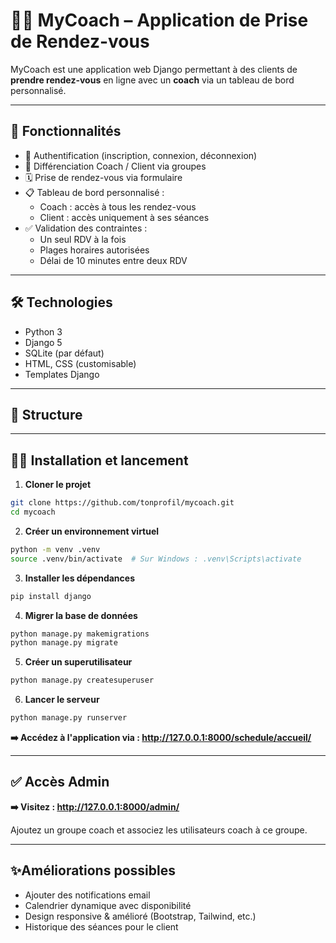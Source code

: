 # 🧘‍♀️ MyCoach – Application de Prise de Rendez-vous

MyCoach est une application web Django permettant à des clients de **prendre rendez-vous** en ligne avec un **coach** via un tableau de bord personnalisé.

---

## 🚀 Fonctionnalités

- 🔐 Authentification (inscription, connexion, déconnexion)
- 👤 Différenciation Coach / Client via groupes
- 🗓️ Prise de rendez-vous via formulaire
- 📋 Tableau de bord personnalisé :
  - Coach : accès à tous les rendez-vous
  - Client : accès uniquement à ses séances
- ✅ Validation des contraintes :
  - Un seul RDV à la fois
  - Plages horaires autorisées
  - Délai de 10 minutes entre deux RDV

---

## 🛠️ Technologies

- Python 3
- Django 5
- SQLite (par défaut)
- HTML, CSS (customisable)
- Templates Django

---

## 📂 Structure

---

## 🧑‍💻 Installation et lancement

1. **Cloner le projet**

```bash
git clone https://github.com/tonprofil/mycoach.git
cd mycoach
```

2. **Créer un environnement virtuel**

```bash
python -m venv .venv
source .venv/bin/activate  # Sur Windows : .venv\Scripts\activate
```

3. **Installer les dépendances**

```bash
pip install django
```

4. **Migrer la base de données**

```bash
python manage.py makemigrations
python manage.py migrate
```

5. **Créer un superutilisateur**

```bash
python manage.py createsuperuser
```

6. **Lancer le serveur**

```bash
python manage.py runserver
```

**➡️ Accédez à l'application via : http://127.0.0.1:8000/schedule/accueil/**

---

## ✅ Accès Admin

**➡️ Visitez : http://127.0.0.1:8000/admin/**

Ajoutez un groupe coach et associez les utilisateurs coach à ce groupe.

---

## ✨Améliorations possibles

- Ajouter des notifications email
- Calendrier dynamique avec disponibilité
- Design responsive & amélioré (Bootstrap, Tailwind, etc.)
- Historique des séances pour le client

